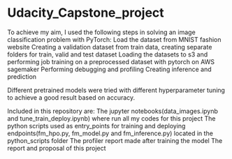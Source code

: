 # Udacity_Capstone_project
To achieve my aim, I used the following steps in solving an image classification problem with PyTorch:
Load the dataset from MNIST fashion website
Creating a validation dataset from train data, creating separate folders for train, valid and test dataset
Loading the datasets to s3 and performing job training on a preprocessed dataset with pytorch on AWS sagemaker
Performing debugging and profiling
Creating inference and prediction

Different pretrained models were tried with different hyperparameter tuning to achieve a good result based on accuracy.

Included in this repository are:
The jupyter notebooks(data_images.ipynb and tune_train_deploy.ipynb) where run all my codes for this project
The python scripts used as entry_points for training and deploying endpoints(fm_hpo.py, fm_model.py and fm_inference.py) located in the python_scripts folder
The profiler report made after training the model
The report and proposal of this project

